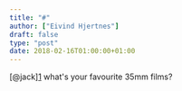 ```yaml
---
title: "#"
author: ["Eivind Hjertnes"]
draft: false
type: "post"
date: 2018-02-16T01:00:00+01:00
---
```


[@jack][1](https://micro.blog/jack) what's your favourite 35mm films?
